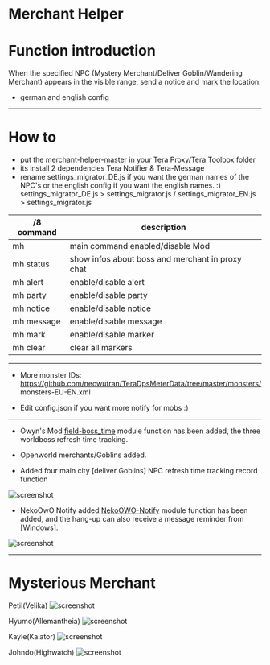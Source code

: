 Merchant Helper
======

# Function introduction

When the specified NPC (Mystery Merchant/Deliver Goblin/Wandering Merchant) appears in the visible range, send a notice and mark the location.
- german and english config 
------

# How to
- put the merchant-helper-master in your Tera Proxy/Tera Toolbox folder
- its install 2 dependencies Tera Notifier & Tera-Message
- rename settings_migrator_DE.js if you want the german names of the NPC's or the english config if you want the english names. :) settings_migrator_DE.js > settings_migrator.js / settings_migrator_EN.js > settings_migrator.js

/8 command | description
--- | ---
mh         | main command enabled/disable Mod
mh status | show infos about boss and merchant in proxy chat
mh alert   | enable/disable alert
mh party | enable/disable party
mh notice   | enable/disable notice
mh message  | enable/disable message
mh mark  | enable/disable marker
mh clear   | clear all markers

------

- More monster IDs: https://github.com/neowutran/TeraDpsMeterData/tree/master/monsters/  monsters-EU-EN.xml

- Edit config.json if you want more notify for mobs :)

------

- Owyn's Mod [field-boss_time](https://github.com/Owyn/field-boss_time) module function has been added, the three worldboss refresh time tracking.

- Openworld merchants/Goblins added.

- Added four main city [deliver Goblins] NPC refresh time tracking record function

![screenshot](https://github.com/PatrickSantoZZ/Merchant-Helper/blob/master/screenshot/05.png)

-  NekoOwO Notify added [NekoOWO-Notify](https://github.com/PatrickSantoZZ/NekoOWO-Notify) module function has been added, and the hang-up can also receive a message reminder from [Windows].

![screenshot](https://github.com/PatrickSantoZZ/Merchant-Helper/blob/master/screenshot/06.PNG)

------

# Mysterious Merchant

Petil(Velika)
![screenshot](https://github.com/PatrickSantoZZ/Merchant-Helper/blob/master/screenshot/01.PNG)

Hyumo(Allemantheia)
![screenshot](https://github.com/PatrickSantoZZ/Merchant-Helper/blob/master/screenshot/02.PNG)

Kayle(Kaiator)
![screenshot](https://github.com/PatrickSantoZZ/Merchant-Helper/blob/master/screenshot/03.PNG)

Johndo(Highwatch)
![screenshot](https://github.com/PatrickSantoZZ/Merchant-Helper/blob/master/screenshot/04.PNG)

